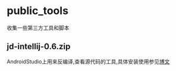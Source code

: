 # public_tools
收集一些第三方工具和脚本

## jd-intellij-0.6.zip
AndroidStudio上用来反编译,查看源代码的工具,具体安装使用参见[博文](http://blog.csdn.net/yanzi1225627/article/details/49585103)
